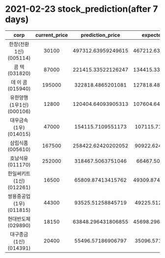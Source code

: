 # 2021-02-23 stock_prediction(after 7 days)

|   corp   |   current_price   |   prediction_price   |   expected_profit   |
|:--------:|:-----------------:|:--------------------:|:-------------------:|
|한창(전환1신)(005114)|30100|497312.63959249615|467212.63959249615|
|콤    텍(031820)|87000|221415.33522126247|134415.33522126247|
|데 이 콤(015940)|195000|322818.4865201081|127818.48652010813|
|유한양행(1우1신)(000106)|12800|120404.64093905313|107604.64093905313|
|대우금속(1우)(014015)|47000|154115.7109551173|107115.7109551173|
|삼립식품(005610)|167500|258422.62420202052|90922.62420202052|
|호남석유(011170)|252000|318467.5063751046|66467.5063751046|
|한일써키트(1신)(012261)|16500|65809.87413415762|49309.874134157624|
|쌍용중공업(1우)(011815)|44300|93525.51258845719|49225.51258845719|
|현대반도체(029890)|18150|63848.296431806855|45698.296431806855|
|대구종금(1신)(014391)|20400|55496.57186906797|35096.57186906797|
